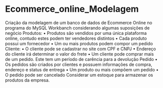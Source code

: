 # Ecommerce_online_Modelagem
Criação da modelagem de um banco de dados de Ecommerce Online no programa do MySQL Workbanch considerando algumas suposições de negócio
Produtos:
•	Produtos são vendidos por uma única plataforma online, contudo estes podem ter vendedores distintos
•	Cada produto possui um fornecedor
•	Um ou mais produtos podem compor um pedido
 Cliente: 
•	O cliente pode se cadastrar no site com CPF e CNPJ
•	Endereço do cliente irá determinar o valor do frete
•	Um cliente pode comprar mais de um pedido. Este tem um período de carência para a devolução
Pedido 
•	Os pedidos são criados por clientes e possuem informações de compra, endereço e status de entrega
•	Um produto ou mais compõem um pedido
•	O pedido pode ser cancelado
Considerar um estoque para armazenar os produtos da empresa.
